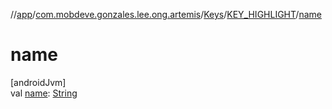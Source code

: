 //[app](../../../../index.md)/[com.mobdeve.gonzales.lee.ong.artemis](../../index.md)/[Keys](../index.md)/[KEY_HIGHLIGHT](index.md)/[name](name.md)

# name

[androidJvm]\
val [name](name.md): [String](https://kotlinlang.org/api/latest/jvm/stdlib/kotlin/-string/index.html)
